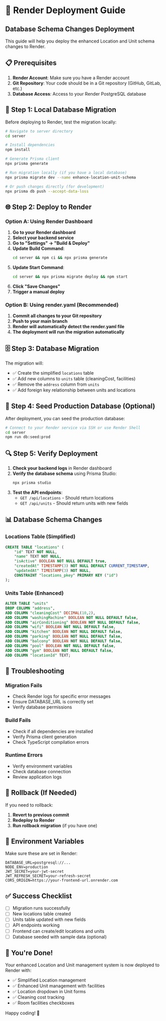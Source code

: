 # 🚀 Render Deployment Guide

## Database Schema Changes Deployment

This guide will help you deploy the enhanced Location and Unit schema changes to Render.

## 📋 Prerequisites

1. **Render Account**: Make sure you have a Render account
2. **Git Repository**: Your code should be in a Git repository (GitHub, GitLab, etc.)
3. **Database Access**: Access to your Render PostgreSQL database

## 🔧 Step 1: Local Database Migration

Before deploying to Render, test the migration locally:

```bash
# Navigate to server directory
cd server

# Install dependencies
npm install

# Generate Prisma client
npx prisma generate

# Run migration locally (if you have a local database)
npx prisma migrate dev --name enhance-location-unit-schema

# Or push changes directly (for development)
npx prisma db push --accept-data-loss
```

## 🌐 Step 2: Deploy to Render

### Option A: Using Render Dashboard

1. **Go to your Render dashboard**
2. **Select your backend service**
3. **Go to "Settings" → "Build & Deploy"**
4. **Update Build Command**:
   ```bash
   cd server && npm ci && npx prisma generate
   ```
5. **Update Start Command**:
   ```bash
   cd server && npx prisma migrate deploy && npm start
   ```
6. **Click "Save Changes"**
7. **Trigger a manual deploy**

### Option B: Using render.yaml (Recommended)

1. **Commit all changes to your Git repository**
2. **Push to your main branch**
3. **Render will automatically detect the render.yaml file**
4. **The deployment will run the migration automatically**

## 🗄️ Step 3: Database Migration

The migration will:
- ✅ Create the simplified `locations` table
- ✅ Add new columns to `units` table (cleaningCost, facilities)
- ✅ Remove the `address` column from `units`
- ✅ Add foreign key relationship between units and locations

## 🌱 Step 4: Seed Production Database (Optional)

After deployment, you can seed the production database:

```bash
# Connect to your Render service via SSH or use Render Shell
cd server
npm run db:seed:prod
```

## 🔍 Step 5: Verify Deployment

1. **Check your backend logs** in Render dashboard
2. **Verify the database schema** using Prisma Studio:
   ```bash
   npx prisma studio
   ```
3. **Test the API endpoints**:
   - `GET /api/locations` - Should return locations
   - `GET /api/units` - Should return units with new fields

## 📊 Database Schema Changes

### Locations Table (Simplified)
```sql
CREATE TABLE "locations" (
    "id" TEXT NOT NULL,
    "name" TEXT NOT NULL,
    "isActive" BOOLEAN NOT NULL DEFAULT true,
    "createdAt" TIMESTAMP(3) NOT NULL DEFAULT CURRENT_TIMESTAMP,
    "updatedAt" TIMESTAMP(3) NOT NULL,
    CONSTRAINT "locations_pkey" PRIMARY KEY ("id")
);
```

### Units Table (Enhanced)
```sql
ALTER TABLE "units" 
DROP COLUMN "address",
ADD COLUMN "cleaningCost" DECIMAL(10,2),
ADD COLUMN "washingMachine" BOOLEAN NOT NULL DEFAULT false,
ADD COLUMN "airConditioning" BOOLEAN NOT NULL DEFAULT false,
ADD COLUMN "wifi" BOOLEAN NOT NULL DEFAULT false,
ADD COLUMN "kitchen" BOOLEAN NOT NULL DEFAULT false,
ADD COLUMN "parking" BOOLEAN NOT NULL DEFAULT false,
ADD COLUMN "balcony" BOOLEAN NOT NULL DEFAULT false,
ADD COLUMN "pool" BOOLEAN NOT NULL DEFAULT false,
ADD COLUMN "gym" BOOLEAN NOT NULL DEFAULT false,
ADD COLUMN "locationId" TEXT;
```

## 🚨 Troubleshooting

### Migration Fails
- Check Render logs for specific error messages
- Ensure DATABASE_URL is correctly set
- Verify database permissions

### Build Fails
- Check if all dependencies are installed
- Verify Prisma client generation
- Check TypeScript compilation errors

### Runtime Errors
- Verify environment variables
- Check database connection
- Review application logs

## 🔄 Rollback (If Needed)

If you need to rollback:

1. **Revert to previous commit**
2. **Redeploy to Render**
3. **Run rollback migration** (if you have one)

## 📝 Environment Variables

Make sure these are set in Render:

```env
DATABASE_URL=postgresql://...
NODE_ENV=production
JWT_SECRET=your-jwt-secret
JWT_REFRESH_SECRET=your-refresh-secret
CORS_ORIGIN=https://your-frontend-url.onrender.com
```

## ✅ Success Checklist

- [ ] Migration runs successfully
- [ ] New locations table created
- [ ] Units table updated with new fields
- [ ] API endpoints working
- [ ] Frontend can create/edit locations and units
- [ ] Database seeded with sample data (optional)

## 🎉 You're Done!

Your enhanced Location and Unit management system is now deployed to Render with:
- ✅ Simplified Location management
- ✅ Enhanced Unit management with facilities
- ✅ Location dropdown in Unit forms
- ✅ Cleaning cost tracking
- ✅ Room facilities checkboxes

Happy coding! 🚀
